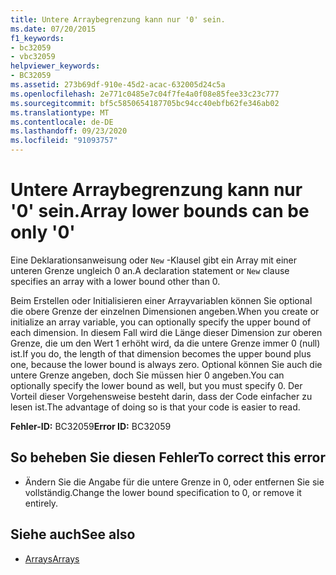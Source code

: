 ```yaml
---
title: Untere Arraybegrenzung kann nur '0' sein.
ms.date: 07/20/2015
f1_keywords:
- bc32059
- vbc32059
helpviewer_keywords:
- BC32059
ms.assetid: 273b69df-910e-45d2-acac-632005d24c5a
ms.openlocfilehash: 2e771c0485e7c04f7fe4a0f08e85fee33c23c777
ms.sourcegitcommit: bf5c5850654187705bc94cc40ebfb62fe346ab02
ms.translationtype: MT
ms.contentlocale: de-DE
ms.lasthandoff: 09/23/2020
ms.locfileid: "91093757"
---
```

# <a name="array-lower-bounds-can-be-only-0"></a><span data-ttu-id="e1bda-102">Untere Arraybegrenzung kann nur '0' sein.</span><span class="sxs-lookup"><span data-stu-id="e1bda-102">Array lower bounds can be only '0'</span></span>

<span data-ttu-id="e1bda-103">Eine Deklarationsanweisung oder `New` -Klausel gibt ein Array mit einer unteren Grenze ungleich 0 an.</span><span class="sxs-lookup"><span data-stu-id="e1bda-103">A declaration statement or `New` clause specifies an array with a lower bound other than 0.</span></span>  
  
 <span data-ttu-id="e1bda-104">Beim Erstellen oder Initialisieren einer Arrayvariablen können Sie optional die obere Grenze der einzelnen Dimensionen angeben.</span><span class="sxs-lookup"><span data-stu-id="e1bda-104">When you create or initialize an array variable, you can optionally specify the upper bound of each dimension.</span></span> <span data-ttu-id="e1bda-105">In diesem Fall wird die Länge dieser Dimension zur oberen Grenze, die um den Wert 1 erhöht wird, da die untere Grenze immer 0 (null) ist.</span><span class="sxs-lookup"><span data-stu-id="e1bda-105">If you do, the length of that dimension becomes the upper bound plus one, because the lower bound is always zero.</span></span> <span data-ttu-id="e1bda-106">Optional können Sie auch die untere Grenze angeben, doch Sie müssen hier 0 angeben.</span><span class="sxs-lookup"><span data-stu-id="e1bda-106">You can optionally specify the lower bound as well, but you must specify 0.</span></span> <span data-ttu-id="e1bda-107">Der Vorteil dieser Vorgehensweise besteht darin, dass der Code einfacher zu lesen ist.</span><span class="sxs-lookup"><span data-stu-id="e1bda-107">The advantage of doing so is that your code is easier to read.</span></span>  
  
 <span data-ttu-id="e1bda-108">**Fehler-ID:** BC32059</span><span class="sxs-lookup"><span data-stu-id="e1bda-108">**Error ID:** BC32059</span></span>  
  
## <a name="to-correct-this-error"></a><span data-ttu-id="e1bda-109">So beheben Sie diesen Fehler</span><span class="sxs-lookup"><span data-stu-id="e1bda-109">To correct this error</span></span>  
  
- <span data-ttu-id="e1bda-110">Ändern Sie die Angabe für die untere Grenze in 0, oder entfernen Sie sie vollständig.</span><span class="sxs-lookup"><span data-stu-id="e1bda-110">Change the lower bound specification to 0, or remove it entirely.</span></span>  
  
## <a name="see-also"></a><span data-ttu-id="e1bda-111">Siehe auch</span><span class="sxs-lookup"><span data-stu-id="e1bda-111">See also</span></span>

- [<span data-ttu-id="e1bda-112">Arrays</span><span class="sxs-lookup"><span data-stu-id="e1bda-112">Arrays</span></span>](../programming-guide/language-features/arrays/index.md)
